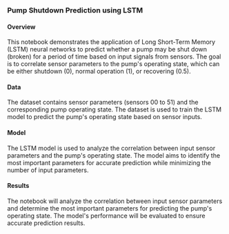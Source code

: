 <h3>Pump Shutdown Prediction using LSTM</h3>

<h4>Overview</h4>
This notebook demonstrates the application of Long Short-Term Memory (LSTM) neural networks to predict whether a pump may be shut down (broken) for a period of time based on input signals from sensors. The goal is to correlate sensor parameters to the pump's operating state, which can be either shutdown (0), normal operation (1), or recovering (0.5).

<h4>Data</h4>
The dataset contains sensor parameters (sensors 00 to 51) and the corresponding pump operating state. The dataset is used to train the LSTM model to predict the pump's operating state based on sensor inputs.

<h4>Model</h4>
The LSTM model is used to analyze the correlation between input sensor parameters and the pump's operating state. The model aims to identify the most important parameters for accurate prediction while minimizing the number of input parameters.

<h4>Results</h4>
The notebook will analyze the correlation between input sensor parameters and determine the most important parameters for predicting the pump's operating state. The model's performance will be evaluated to ensure accurate prediction results.
